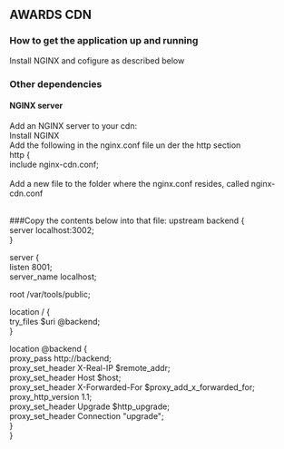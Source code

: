 ## AWARDS CDN

### How to get the application up and running
Install NGINX and cofigure as described below<br/>

### Other dependencies

#### NGINX server
Add an NGINX server to your cdn:<br/>
Install NGINX<br/>
Add the following in the nginx.conf file un der the http section<br/>
http {<br/>
    include       nginx-cdn.conf;<br/>
<br/>
Add a new file to the folder where the nginx.conf resides, called nginx-cdn.conf<br/>
<br/>

###Copy the contents below into that file:
upstream backend {<br/>
server localhost:3002;<br/>
}<br/>

server {<br/>
listen 8001;<br/>
server_name localhost;<br/>

root /var/tools/public;<br/>

location / {<br/>
try_files $uri @backend;<br/>
}<br/>

location @backend {<br/>
proxy_pass http://backend;<br/>
proxy_set_header X-Real-IP $remote_addr;<br/>
proxy_set_header Host $host;<br/>
proxy_set_header X-Forwarded-For $proxy_add_x_forwarded_for;<br/>
proxy_http_version 1.1;<br/>
proxy_set_header Upgrade $http_upgrade;<br/>
proxy_set_header Connection "upgrade";<br/>
}<br/>
}<br/>
<br/>











